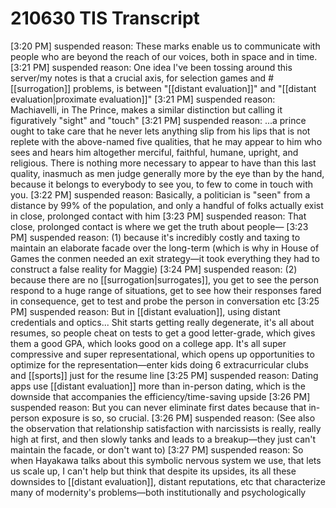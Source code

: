 # 210630 TIS Transcript

[3:20 PM] suspended reason:
These marks enable us to communicate with people who are beyond the reach of our voices, both in space and in time.
[3:21 PM] suspended reason: One idea I've been tossing around this server/my notes is that a crucial axis, for selection games and #[[surrogation]] problems, is between "[[distant evaluation]]" and "[[distant evaluation|proximate evaluation]]"
[3:21 PM] suspended reason: Machiavelli, in The Prince, makes a similar distinction but calling it figuratively "sight" and "touch"
[3:21 PM] suspended reason:
...a prince ought to take care that he never lets anything slip from his lips that is not replete with the above-named five qualities, that he may appear to him who sees and hears him altogether merciful, faithful, humane, upright, and religious. There is nothing more necessary to appear to have than this last quality, inasmuch as men judge generally more by the eye than by the hand, because it belongs to everybody to see you, to few to come in touch with you. 
[3:22 PM] suspended reason: Basically, a politician is "seen" from a distance by 99% of the population, and only a handful of folks actually exist in close, prolonged contact with him
[3:23 PM] suspended reason: That close, prolonged contact is where we get the truth about people—
[3:23 PM] suspended reason: (1) because it's incredibly costly and taxing to maintain an elaborate facade over the long-term (which is why in House of Games the conmen needed an exit strategy—it took everything they had to construct a false reality for Maggie)
[3:24 PM] suspended reason: (2) because there are no [[surrogation|surrogates]], you get to see the person respond to a huge range of situations, get to see how their responses fared in consequence, get to test and probe the person in conversation etc
[3:25 PM] suspended reason: But in [[distant evaluation]], using distant credentials and optics... Shit starts getting really degenerate, it's all about resumes, so people cheat on tests to get a good letter-grade, which gives them a good GPA, which looks good on a college app. It's all super compressive and super representational, which opens up opportunities to optimize for the representation—enter kids doing 6 extracurricular clubs and [[sports]] just for the resume line
[3:25 PM] suspended reason: Dating apps use [[distant evaluation]] more than in-person dating, which is the downside that accompanies the efficiency/time-saving upside
[3:26 PM] suspended reason: But you can never eliminate first dates because that in-person exposure is so, so crucial.
[3:26 PM] suspended reason: (See also the observation that relationship satisfaction with narcissists is really, really high at first, and then slowly tanks and leads to a breakup—they just can't maintain the facade, or don't want to)
[3:27 PM] suspended reason: So when Hayakawa talks about this symbolic nervous system we use, that lets us scale up, I can't help but think that despite its upsides, its all these downsides to [[distant evaluation]], distant reputations, etc that characterize many of modernity's problems—both institutionally and psychologically